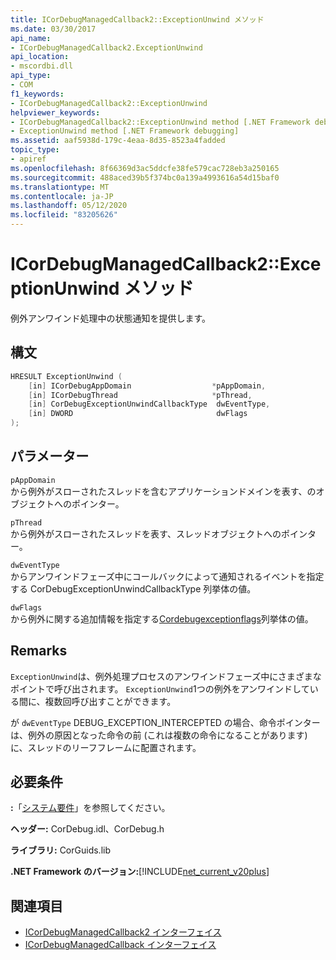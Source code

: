 ```yaml
---
title: ICorDebugManagedCallback2::ExceptionUnwind メソッド
ms.date: 03/30/2017
api_name:
- ICorDebugManagedCallback2.ExceptionUnwind
api_location:
- mscordbi.dll
api_type:
- COM
f1_keywords:
- ICorDebugManagedCallback2::ExceptionUnwind
helpviewer_keywords:
- ICorDebugManagedCallback2::ExceptionUnwind method [.NET Framework debugging]
- ExceptionUnwind method [.NET Framework debugging]
ms.assetid: aaf5938d-179c-4eaa-8d35-8523a4fadded
topic_type:
- apiref
ms.openlocfilehash: 8f66369d3ac5ddcfe38fe579cac728eb3a250165
ms.sourcegitcommit: 488aced39b5f374bc0a139a4993616a54d15baf0
ms.translationtype: MT
ms.contentlocale: ja-JP
ms.lasthandoff: 05/12/2020
ms.locfileid: "83205626"
---
```

# <a name="icordebugmanagedcallback2exceptionunwind-method"></a>ICorDebugManagedCallback2::ExceptionUnwind メソッド
例外アンワインド処理中の状態通知を提供します。  
  
## <a name="syntax"></a>構文  
  
```cpp  
HRESULT ExceptionUnwind (  
    [in] ICorDebugAppDomain                  *pAppDomain,  
    [in] ICorDebugThread                     *pThread,  
    [in] CorDebugExceptionUnwindCallbackType  dwEventType,  
    [in] DWORD                                dwFlags  
);  
```  
  
## <a name="parameters"></a>パラメーター  
 `pAppDomain`  
 から例外がスローされたスレッドを含むアプリケーションドメインを表す、のオブジェクトへのポインター。  
  
 `pThread`  
 から例外がスローされたスレッドを表す、スレッドオブジェクトへのポインター。  
  
 `dwEventType`  
 からアンワインドフェーズ中にコールバックによって通知されるイベントを指定する CorDebugExceptionUnwindCallbackType 列挙体の値。  
  
 `dwFlags`  
 から例外に関する追加情報を指定する[Cordebugexceptionflags](cordebugexceptionflags-enumeration.md)列挙体の値。  
  
## <a name="remarks"></a>Remarks  
 `ExceptionUnwind`は、例外処理プロセスのアンワインドフェーズ中にさまざまなポイントで呼び出されます。 `ExceptionUnwind`1つの例外をアンワインドしている間に、複数回呼び出すことができます。  
  
 が `dwEventType` DEBUG_EXCEPTION_INTERCEPTED の場合、命令ポインターは、例外の原因となった命令の前 (これは複数の命令になることがあります) に、スレッドのリーフフレームに配置されます。  
  
## <a name="requirements"></a>必要条件  
 **:**「[システム要件](../../get-started/system-requirements.md)」を参照してください。  
  
 **ヘッダー:** CorDebug.idl、CorDebug.h  
  
 **ライブラリ:** CorGuids.lib  
  
 **.NET Framework のバージョン:**[!INCLUDE[net_current_v20plus](../../../../includes/net-current-v20plus-md.md)]  
  
## <a name="see-also"></a>関連項目

- [ICorDebugManagedCallback2 インターフェイス](icordebugmanagedcallback2-interface.md)
- [ICorDebugManagedCallback インターフェイス](icordebugmanagedcallback-interface.md)
